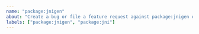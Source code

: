 ```yaml
---
name: "package:jnigen"
about: "Create a bug or file a feature request against package:jnigen or its support library package:jni."
labels: ["package:jnigen", "package:jni"]
---
```

